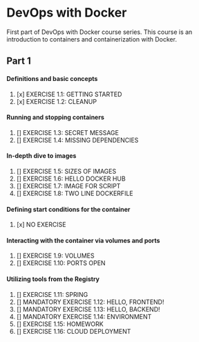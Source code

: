 # DevOps with Docker

First part of DevOps with Docker course series. This course is an introduction to containers and containerization with Docker.

## Part 1

#### Definitions and basic concepts
1. [x] EXERCISE 1.1: GETTING STARTED
2. [x] EXERCISE 1.2: CLEANUP

#### Running and stopping containers

1. [] EXERCISE 1.3: SECRET MESSAGE
2. [] EXERCISE 1.4: MISSING DEPENDENCIES

#### In-depth dive to images

1. [] EXERCISE 1.5: SIZES OF IMAGES
2. [] EXERCISE 1.6: HELLO DOCKER HUB
3. [] EXERCISE 1.7: IMAGE FOR SCRIPT
4. [] EXERCISE 1.8: TWO LINE DOCKERFILE

#### Defining start conditions for the container

1. [x] NO EXERCISE

#### Interacting with the container via volumes and ports

1. [] EXERCISE 1.9: VOLUMES
2. [] EXERCISE 1.10: PORTS OPEN

#### Utilizing tools from the Registry

1. [] EXERCISE 1.11: SPRING
2. [] MANDATORY EXERCISE 1.12: HELLO, FRONTEND!
3. [] MANDATORY EXERCISE 1.13: HELLO, BACKEND!
4. [] MANDATORY EXERCISE 1.14: ENVIRONMENT
5. [] EXERCISE 1.15: HOMEWORK
6. [] EXERCISE 1.16: CLOUD DEPLOYMENT